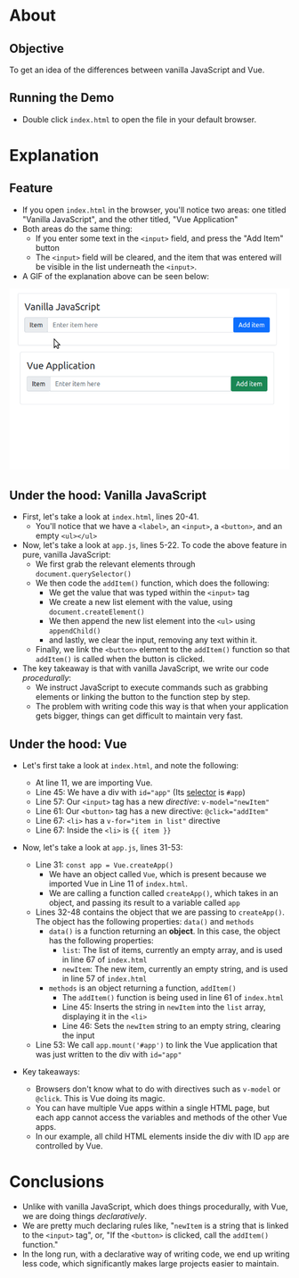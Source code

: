 # About
## Objective
 To get an idea of the differences between vanilla JavaScript and Vue.

## Running the Demo
- Double click `index.html` to open the file in your default browser.

# Explanation
## Feature
- If you open `index.html` in the browser, you'll notice two areas: one titled "Vanilla JavaScript", and the other titled, "Vue Application"
- Both areas do the same thing: 
  - If you enter some text in the `<input>` field, and press the "Add Item" button
  - The `<input>` field will be cleared, and the item that was entered will be visible in the list underneath the `<input>`.
- A GIF of the explanation above can be seen below:

![GIF detailing the feature explanation](guide/001-demo.gif)

## Under the hood: Vanilla JavaScript
- First, let's take a look at `index.html`, lines 20-41.
  - You'll notice that we have a `<label>`, an `<input>`, a `<button>`, and an empty `<ul></ul>`
- Now, let's take a look at `app.js`, lines 5-22. To code the above feature in pure, vanilla JavaScript:
  - We first grab the relevant elements through `document.querySelector()`
  - We then code the `addItem()` function, which does the following:
    - We get the value that was typed within the `<input>` tag
    - We create a new list element with the value, using `document.createElement()`
    - We then append the new list element into the `<ul>` using `appendChild()`
    - and lastly, we clear the input, removing any text within it.
  - Finally, we link the `<button>` element to the `addItem()` function so that `addItem()` is called when the button is clicked.
- The key takeaway is that with vanilla JavaScript, we write our code *procedurally*:
  - We instruct JavaScript to execute commands such as grabbing elements or linking the button to the function step by step.
  - The problem with writing code this way is that when your application gets bigger, things can get difficult to maintain very fast.

## Under the hood: Vue
- Let's first take a look at `index.html`, and note the following:
  - At line 11, we are importing Vue.
  - Line 45: We have a div with `id="app"` (Its [selector](https://www.w3schools.com/cssref/css_selectors.php) is `#app`)
  - Line 57: Our `<input>` tag has a new *directive*: `v-model="newItem"`
  - Line 61: Our `<button>` tag has a new directive: `@click="addItem"`
  - Line 67: `<li>` has a `v-for="item in list"` directive
  - Line 67: Inside the `<li>` is `{{ item }}`

- Now, let's take a look at `app.js`, lines 31-53:
  - Line 31: `const app = Vue.createApp()`
    - We have an object called `Vue`, which is present because we imported Vue in Line 11 of `index.html`.
    - We are calling a function called `createApp()`, which takes in an object, and passing its result to a variable called `app`
  - Lines 32-48 contains the object that we are passing to `createApp()`. The object has the following properties: `data()` and `methods`
    - `data()` is a function returning an **object**. In this case, the object has the following properties:
      - `list`: The list of items, currently an empty array, and is used in line 67 of `index.html`
      - `newItem`: The new item, currently an empty string, and is used in line 57 of `index.html`
    - `methods` is an object returning a function, `addItem()`
      - The `addItem()` function is being used in line 61 of `index.html`
      - Line 45: Inserts the string in `newItem` into the `list` array, displaying it in the `<li>`
      - Line 46: Sets the `newItem` string to an empty string, clearing the input
  - Line 53: We call `app.mount('#app')` to link the Vue application that was just written to the div with `id="app"`

- Key takeaways:
  - Browsers don't know what to do with directives such as `v-model` or `@click`. This is Vue doing its magic.
  - You can have multiple Vue apps within a single HTML page, but each app cannot access the variables and methods of the other Vue apps.
  - In our example, all child HTML elements inside the div with ID `app` are controlled by Vue.

# Conclusions
- Unlike with vanilla JavaScript, which does things procedurally, with Vue, we are doing things *declaratively*.
- We are pretty much declaring rules like, "`newItem` is a string that is linked to the `<input>` tag", or, "If the `<button>` is clicked, call the `addItem()` function."
- In the long run, with a declarative way of writing code, we end up writing less code, which significantly makes large projects easier to maintain.
